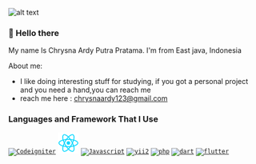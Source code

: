 ![alt text](https://media.giphy.com/media/QMHoU66sBXqqLqYvGO/giphy.gif)

### 👋 Hello there
My name Is Chrysna Ardy Putra Pratama. I'm from East java, Indonesia

About me:
- I like doing interesting stuff for studying, if you got a personal project and you need a hand,you can reach me
- reach me here : chrysnaardy123@gmail.com

### Languages and Framework That I Use
<code><a href="https://codeigniter.com"><img alt="Codeigniter" title="Codeigniter" src="https://e7.pngegg.com/pngimages/508/424/png-clipart-logo-orange-s-a-codeigniter-logo-orange-sa-thumbnail.png" height="42"></a></code>
<code><a href="https://reactjs.org"><img alt="React" title="React" src="https://github.com/Tiththa/tiththa/blob/master/icons/React.png" height="42"></a></code>
<code><a href="https://www.javascript.com/"><img alt="Javascript" title="Javascript" src="https://upload.wikimedia.org/wikipedia/commons/thumb/9/99/Unofficial_JavaScript_logo_2.svg/2048px-Unofficial_JavaScript_logo_2.svg.png" height="42"></a></code>
<code><a href="https://www.yiiframework.com/"><img alt="yii2" title="Yii2" src="https://www.yiiframework.com/image/logo.svg" height="42"></a></code>
<code><a href="https://www.php.net/"><img alt="php" title="php" src="https://icon-library.com/images/php-icon/php-icon-15.jpg" height="42"></a></code>
<code><a href="https://dart.dev/"><img alt="dart" title="php" src="https://dart.dev/assets/img/shared/dart/logo+text/horizontal/white.svg" height="42"></a></code>
<code><a href="https://flutter.dev/"><img alt="flutter" title="flutter" src="https://res.cloudinary.com/startup-grind/image/upload/c_fill,dpr_2.0,f_auto,g_center,h_1080,q_100,w_1080/v1/gcs/platform-data-goog/events/flutter_I6JGxZE.jpg" height="42"></a></code>







